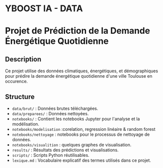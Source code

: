 # YBOOST IA - DATA
# Projet de Prédiction de la Demande Énergétique Quotidienne

## Description

Ce projet utilise des données climatiques, énergétiques, et démographiques pour prédire la demande énergétique quotidienne d'une ville Toulouse en occurence.

## Structure
- `data/brut/` : Données brutes téléchargées.
- `data/preparees/` : Données nettoyées.
- `notebooks/` : Contient les notebooks Jupyter pour l'analyse et la modélisation.
- `notebooks/modelisation` :corelation, regression linéaire & random forest 
- `notebooks/nettoyage` : notebooks pour le processus de nettoyage de données.
- `notebooks/visualition` : quelques graphes de visualisation.
- `results/` : Résultats des prédictions et visualisations.
- `scripts/` : Scripts Python réutilisables.
- `lexique.md` : Vocabulaire explicatif des termes utilisés dans ce projet.
